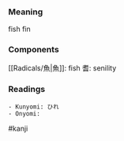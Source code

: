 ### Meaning

fish fin

### Components

[[Radicals/魚|魚]]: fish 耆: senility

### Readings

```
- Kunyomi: ひれ
- Onyomi: 
```

#kanji